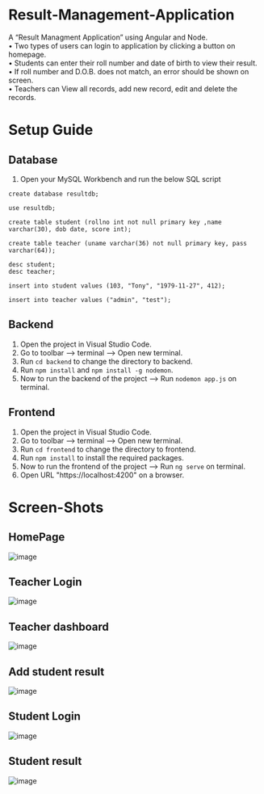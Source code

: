 # Result-Management-Application
A “Result Managment Application” using Angular and Node.<br/>
• Two types of users can login to application by clicking a button on homepage.<br/>
• Students can enter their roll number and date of birth to view their result.<br/>
• If roll number and D.O.B. does not match, an error should be shown on screen.<br/>
• Teachers can View all records, add new record, edit and delete the records.<br/>

# Setup Guide 

## Database 
1. Open your MySQL Workbench and run the below SQL script
```
create database resultdb;

use resultdb;

create table student (rollno int not null primary key ,name varchar(30), dob date, score int);

create table teacher (uname varchar(36) not null primary key, pass varchar(64));

desc student;
desc teacher;

insert into student values (103, "Tony", "1979-11-27", 412);

insert into teacher values ("admin", "test");
```
  
## Backend 
1. Open the project in Visual Studio Code.
2. Go to toolbar --> terminal --> Open new terminal.
3. Run `cd backend` to change the directory to backend.
4. Run `npm install` and `npm install -g nodemon`.
5. Now to run the backend of the project --> Run `nodemon app.js` on terminal.
  
## Frontend
1. Open the project in Visual Studio Code.
2. Go to toolbar --> terminal --> Open new terminal.
3. Run `cd frontend` to change the directory to frontend.
4. Run `npm install` to install the required packages.
5. Now to run the frontend of the project --> Run `ng serve` on terminal.
6. Open URL "https://localhost:4200" on a browser.

# Screen-Shots 

## HomePage 
![image](https://github.com/Ghanshyam89/ResultManagementSystem/assets/63035436/989df587-a1c0-4ac8-9ba5-c8b8ebc7d61b)

## Teacher Login 
![image](https://github.com/Ghanshyam89/ResultManagementSystem/assets/63035436/fe71f43e-a37d-4e4b-9f79-e77267fdc78a)

## Teacher dashboard
![image](https://github.com/Ghanshyam89/ResultManagementSystem/assets/63035436/bfa3bbad-f901-4691-806c-5a2ee2cd9c15)

## Add student result
![image](https://github.com/Ghanshyam89/ResultManagementSystem/assets/63035436/37a80161-a35e-4c75-b7a6-7514cafb3f5c)

## Student Login
![image](https://github.com/Ghanshyam89/ResultManagementSystem/assets/63035436/63417afc-263f-4806-b3b2-2b9da29ef51e)

## Student result
![image](https://github.com/Ghanshyam89/ResultManagementSystem/assets/63035436/b9e0317a-4d55-47a8-ab72-b27f22f2dcff)

